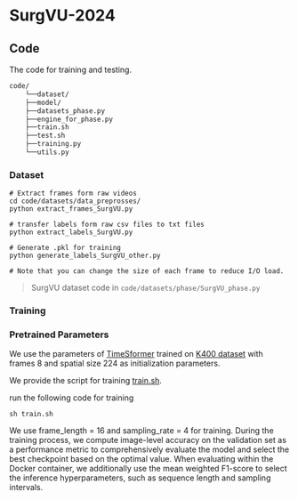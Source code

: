 # SurgVU-2024



## Code
The code for training and testing.
```bash
code/
    └──dataset/
    ├──model/
    ├──datasets_phase.py
    ├──engine_for_phase.py
    ├──train.sh
    ├──test.sh
    ├──training.py
    └──utils.py
```

### Dataset

```shell
# Extract frames form raw videos
cd code/datasets/data_preprosses/
python extract_frames_SurgVU.py

# transfer labels form raw csv files to txt files
python extract_labels_SurgVU.py

# Generate .pkl for training
python generate_labels_SurgVU_other.py

# Note that you can change the size of each frame to reduce I/O load.
```
> SurgVU dataset code in ``code/datasets/phase/SurgVU_phase.py``

### Training
### Pretrained Parameters

We use the parameters of [TimeSformer](https://github.com/facebookresearch/TimeSformer) trained on [K400 dataset](https://www.dropbox.com/s/g5t24we9gl5yk88/TimeSformer_divST_8x32_224_K400.pyth?dl=0) with frames 8 and spatial size 224 as initialization parameters.

We provide the script for training [train.sh](https://github.com/isyangshu/SurgVU-2024/blob/main/code/train.sh).

run the following code for training

```shell
sh train.sh
```

We use frame_length = 16 and sampling_rate = 4 for training. During the training process, we compute image-level accuracy on the validation set as a performance metric to comprehensively evaluate the model and select the best checkpoint based on the optimal value. When evaluating within the Docker container, we additionally use the mean weighted F1-score to select the inference hyperparameters, such as sequence length and sampling intervals.